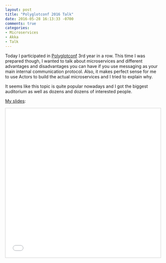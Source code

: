 ```yaml
---
layout: post
title: "Polyglotconf 2016 Talk"
date: 2016-05-28 16:13:33 -0700
comments: true
categories:
- Microservices
- Akka
- Talk
---
```


Today I participated in [Polyglotconf](http://www.polyglotconf.com) 3rd year in a row. This time I was prepared though, I wanted to talk about microservices and different advantages and disadvantages you can have if you use messaging as your main internal communication protocol. Also, it makes perfect sense for me to use Actors to build the actual microservices and I tried to explain why.

It seems like this topic is quite popular nowadays and I got the biggest auditorium as well as dozens and dozens of interested people.

[My slides](http://www.slideshare.net/sap1ens/why-actorbased-systems-are-the-best-for-microservices):

<iframe src="//www.slideshare.net/slideshow/embed_code/key/wfNzLXVfyg0aTx" width="595" height="485" frameborder="0" marginwidth="0" marginheight="0" scrolling="no" style="border:1px solid #CCC; border-width:1px; margin-bottom:5px; max-width: 100%;" allowfullscreen> </iframe>